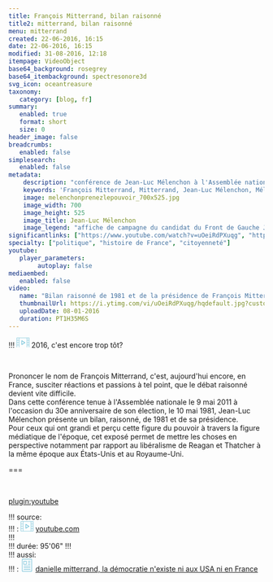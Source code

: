 ```yaml
---
title: François Mitterrand, bilan raisonné
title2: mitterrand, bilan raisonné
menu: mitterrand
created: 22-06-2016, 16:15
date: 22-06-2016, 16:15
modified: 31-08-2016, 12:18
itempage: VideoObject
base64_background: rosegrey
base64_itembackground: spectresonore3d
svg_icon: oceantreasure
taxonomy:
   category: [blog, fr]
summary:
   enabled: true
   format: short
   size: 0
header_image: false
breadcrumbs:
   enabled: false
simplesearch:
   enabled: false
metadata:
    description: "conférence de Jean-Luc Mélenchon à l'Assemblée nationale, prononcée le 9 mai 2011, à l'occasion du 30e anniversaire de l'élection de François Mitterrand, le 10 mai 1981"
    keywords: 'François Mitterrand, Mitterrand, Jean-Luc Mélenchon, Mélenchon'
    image: melenchonprenezlepouvoir_700x525.jpg
    image_width: 700
    image_height: 525
    image_title: Jean-Luc Mélenchon
    image_legend: "affiche de campagne du candidat du Front de Gauche Jean-Luc Mélenchon à l'élection présidentielle de 2012"
significantlinks: ["https://www.youtube.com/watch?v=uOeiRdPXuqg", "http://www.francois-vidit.fr/blog/fr/democratie"]
specialty: ["politique", "histoire de France", "citoyenneté"]
youtube:
   player_parameters:
        autoplay: false
mediaembed:
   enabled: false
video:
   name: "Bilan raisonné de 1981 et de la présidence de François Mitterrand - Par Jean-Luc Mélenchon"
   thumbnailUrl: https://i.ytimg.com/vi/uOeiRdPXuqg/hqdefault.jpg?custom=true&w=196&h=110&stc=true&jpg444=true&jpgq=90&sp=68&sigh=kiSGJKfAdhDq2I0iHGcx-oSVtO8
   uploadDate: 08-01-2016
   duration: PT1H35M6S
---
```

!!! <span><svg width="25px" class="caracter-icon" xmlns="http://www.w3.org/2000/svg" viewBox="0 0 58 46"><g><path fill="#28a1c5" opacity="0.7" d="m 38.352,21.907684 -14.3,-9.1 c -0.403,-0.26 -0.91,-0.273 -1.326,-0.039 -0.416,0.221 -0.676,0.65 -0.676,1.131 l 0,18.2 c 0,0.481 0.26,0.91 0.676,1.144 0.195,0.104 0.403,0.156 0.624,0.156 0.247,0 0.481,-0.065 0.702,-0.208 l 14.3,-9.1 c 0.377,-0.234 0.598,-0.65 0.598,-1.092 0,-0.442 -0.221,-0.858 -0.598,-1.092 z m -13.702,7.826 0,-13.468 10.582,6.734 -10.582,6.734 z"/><path fill="#28a1c5" opacity="0.6" d="M57,0H47H11H1C0.45,0,0,0.45,0,1v11v11v11v11c0,0.55,0.45,1,1,1h10h36h10c0.55,0,1-0.45,1-1V34V23V12V1   C58,0.45,57.55,0,57,0z M10,22H2v-9h8V22z M2,24h8v9H2V24z M12,34V23V12V2h34v10v11v11v10H12V34z M56,22h-8v-9h8V22z M48,24h8v9h-8   V24z M56,2v9h-8V2H56z M2,2h8v9H2V2z M2,44v-9h8v9H2z M56,44h-8v-9h8V44z"/></g></svg></span> 2016, c'est encore trop tôt?

<br>

Prononcer le nom de François Mitterrand, c'est, aujourd'hui encore, en France, susciter réactions et passions à tel point, que le débat raisonné devient vite difficile.  
Dans cette conférence tenue à l'Assemblée nationale le 9 mai 2011 à l'occasion du 30e anniversaire de son élection, le 10 mai 1981, Jean-Luc Mélenchon présente un bilan, raisonné, de 1981 et de sa présidence.  
Pour ceux qui ont grandi et perçu cette figure du pouvoir à travers la figure médiatique de l'époque, cet exposé permet de mettre les choses en perspective notamment par rapport au libéralisme de Reagan et Thatcher à la même époque aux États-Unis et au Royaume-Uni.

===

<br>

[plugin:youtube](https://www.youtube.com/watch?v=uOeiRdPXuqg)  

!!! source:  
!!! :  <span><svg width="25px" class="caracter-icon" xmlns="http://www.w3.org/2000/svg" xmlns:xlink="http://www.w3.org/1999/xlink" version="1.1" viewBox="0 0 58 46" enable-background="new 0 0 58 46" xml:space="preserve"><g><path fill="#28a1c5" opacity="0.7" d="m 38.352,21.907684 -14.3,-9.1 c -0.403,-0.26 -0.91,-0.273 -1.326,-0.039 -0.416,0.221 -0.676,0.65 -0.676,1.131 l 0,18.2 c 0,0.481 0.26,0.91 0.676,1.144 0.195,0.104 0.403,0.156 0.624,0.156 0.247,0 0.481,-0.065 0.702,-0.208 l 14.3,-9.1 c 0.377,-0.234 0.598,-0.65 0.598,-1.092 0,-0.442 -0.221,-0.858 -0.598,-1.092 z m -13.702,7.826 0,-13.468 10.582,6.734 -10.582,6.734 z"/><path fill="#28a1c5" opacity="0.6" d="M57,0H47H11H1C0.45,0,0,0.45,0,1v11v11v11v11c0,0.55,0.45,1,1,1h10h36h10c0.55,0,1-0.45,1-1V34V23V12V1   C58,0.45,57.55,0,57,0z M10,22H2v-9h8V22z M2,24h8v9H2V24z M12,34V23V12V2h34v10v11v11v10H12V34z M56,22h-8v-9h8V22z M48,24h8v9h-8   V24z M56,2v9h-8V2H56z M2,2h8v9H2V2z M2,44v-9h8v9H2z M56,44h-8v-9h8V44z"/></g></svg></span> [youtube.com][2]  
!!!   
!!! durée: 95'06"
!!!  
!!! aussi:  
!!! :  <span><svg width="25px" class="caracter-icon" id="article-icon-blue" xmlns="http://www.w3.org/2000/svg" viewBox="0 0 48 48"><g fill="none" stroke="#28a1c5" stroke-width="1.3" stroke-linecap="round" stroke-linejoin="round" stroke-miterlimit="10"><path d="M6.482 1h35.036v46H6.482z"/><path d="M12.098 8.561h9.265v12.35h-9.265zM27.797 8.561h8.105M27.797 14.735h8.105M27.797 20.913h8.105M12.098 27.088h23.804M12.098 33.267h23.804M12.098 39.441h23.804"/></g></svg></span> [danielle mitterrand, la démocratie n'existe ni aux USA ni en France][3]    

[2]: https://www.youtube.com/watch?v=uOeiRdPXuqg "https://www.youtube.com/watch?v=uOeiRdPXuqg"
[3]: /democratie